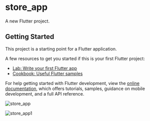 # store_app

A new Flutter project.

## Getting Started

This project is a starting point for a Flutter application.

A few resources to get you started if this is your first Flutter project:

- [Lab: Write your first Flutter app](https://docs.flutter.dev/get-started/codelab)
- [Cookbook: Useful Flutter samples](https://docs.flutter.dev/cookbook)

For help getting started with Flutter development, view the
[online documentation](https://docs.flutter.dev/), which offers tutorials,
samples, guidance on mobile development, and a full API reference.

![store_app](https://github.com/FatimaAzaizeh/store_app/assets/164844640/f9bcf778-9c09-489c-b995-47befa6d7684)

![store_app1](https://github.com/FatimaAzaizeh/store_app/assets/164844640/c99c39c1-2f5f-4c6c-9066-0617b80c1a8f)
